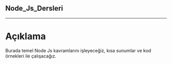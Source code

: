 ## Node_Js_Dersleri
---
# Açıklama
Burada temel Node Js kavramlarını işleyeceğiz, kısa sunumlar ve kod örnekleri ile çalışacağız.
